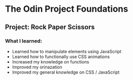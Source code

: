 # The Odin Project Foundations
## Project: Rock Paper Scissors 
### What I learned:
* Learned how to manipulate elements using JavaScript
* Learned how to functionally use CSS animations
* Increased my knowledge on functions
* Improved my orinazation
* Improved my general knowledge on CSS / JavaScript


